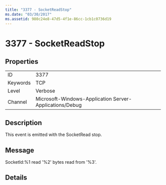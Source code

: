 ```yaml
---
title: "3377 - SocketReadStop"
ms.date: "03/30/2017"
ms.assetid: 980c24e8-47d5-4f1e-86cc-1cb1c0736d19
---
```

# 3377 - SocketReadStop
## Properties  


|||  
|-|-|  
|ID|3377|  
|Keywords|TCP|  
|Level|Verbose|  
|Channel|Microsoft-Windows-Application Server-Applications/Debug|  

## Description  
 This event is emitted with the SocketRead stop.  

## Message  
 SocketId:%1 read '%2' bytes read from '%3'.  

## Details
